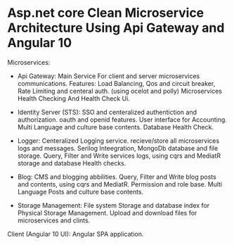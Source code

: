 Asp.net core Clean Microservice Architecture Using Api Gateway and Angular 10
===========

Microservices:
- Api Gateway: Main Service For client and server microservices communications.
Features:
Load Balancing, Qos and circuit breaker, Rate Limiting and centeral auth. (using ocelot and polly)
Microservices Health Checking And Health Check Ui.

- Identity Server (STS):
SSO and centeralized authentiction and authorization.
oauth and openid features.
User interface for Accounting. Multi Language and culture base contents.
Database Health Check.

- Logger:
Centeralized Logging service. recieve/store all microservices logs and messages.
Serilog Inteegration, MongoDb database and file storage.
Query, Filter and Write services logs, using cqrs and MediatR
storage and database Health checks.

- Blog:
CMS and blogging abbilities.
Query, Filter and Write blog posts and contents, using cqrs and MediatR.
Permission and role base.
Multi Language Posts and culture base contents.

- Storage Management:
File system Storage and database index for Physical Storage Management.
Upload and download files for microservices and clints.

Client (Angular 10 UI):
Angular SPA application.


